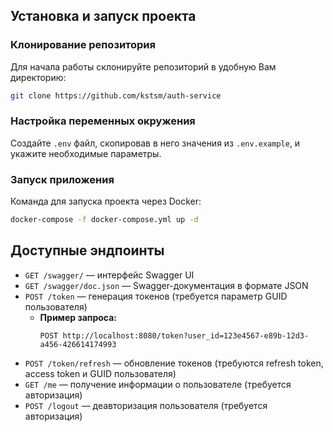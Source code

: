 ## Установка и запуск проекта

### Клонирование репозитория
Для начала работы склонируйте репозиторий в удобную Вам директорию:
```bash
git clone https://github.com/kstsm/auth-service
```

### Настройка переменных окружения
Создайте `.env` файл, скопировав в него значения из `.env.example`, и укажите необходимые параметры.

### Запуск приложения
Команда для запуска проекта через Docker:
```bash
docker-compose -f docker-compose.yml up -d
```

## Доступные эндпоинты

- `GET /swagger/` — интерфейс Swagger UI  
- `GET /swagger/doc.json` — Swagger-документация в формате JSON  
- `POST /token` — генерация токенов (требуется параметр GUID пользователя)  
  - **Пример запроса:**
    ```
    POST http://localhost:8080/token?user_id=123e4567-e89b-12d3-a456-426614174993
    ```
- `POST /token/refresh` — обновление токенов (требуются refresh token, access token и GUID пользователя)  
- `GET /me` — получение информации о пользователе (требуется авторизация)  
- `POST /logout` — деавторизация пользователя (требуется авторизация)
